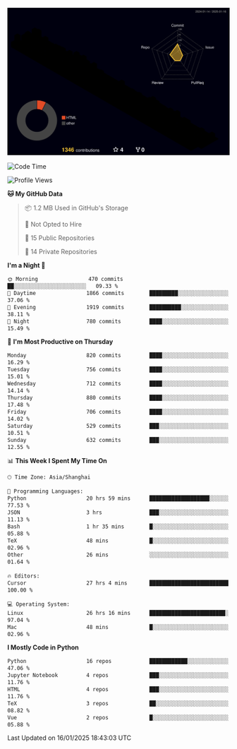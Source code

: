 <!--![](https://raw.githubusercontent.com/BorisYang326/BorisYang326/output/github-contribution-grid-snake-dark.svg) -->
![](./profile-3d-contrib/profile-night-rainbow.svg)
<!--START_SECTION:waka-->
![Code Time](http://img.shields.io/badge/Code%20Time-753%20hrs%2046%20mins-blue)

![Profile Views](http://img.shields.io/badge/Profile%20Views-0-blue)

**🐱 My GitHub Data** 

> 📦 1.2 MB Used in GitHub's Storage 
 > 
> 🚫 Not Opted to Hire
 > 
> 📜 15 Public Repositories 
 > 
> 🔑 14 Private Repositories 
 > 
**I'm a Night 🦉** 

```text
🌞 Morning                470 commits         ██░░░░░░░░░░░░░░░░░░░░░░░   09.33 % 
🌆 Daytime                1866 commits        █████████░░░░░░░░░░░░░░░░   37.06 % 
🌃 Evening                1919 commits        ██████████░░░░░░░░░░░░░░░   38.11 % 
🌙 Night                  780 commits         ████░░░░░░░░░░░░░░░░░░░░░   15.49 % 
```
📅 **I'm Most Productive on Thursday** 

```text
Monday                   820 commits         ████░░░░░░░░░░░░░░░░░░░░░   16.29 % 
Tuesday                  756 commits         ████░░░░░░░░░░░░░░░░░░░░░   15.01 % 
Wednesday                712 commits         ████░░░░░░░░░░░░░░░░░░░░░   14.14 % 
Thursday                 880 commits         ████░░░░░░░░░░░░░░░░░░░░░   17.48 % 
Friday                   706 commits         ████░░░░░░░░░░░░░░░░░░░░░   14.02 % 
Saturday                 529 commits         ███░░░░░░░░░░░░░░░░░░░░░░   10.51 % 
Sunday                   632 commits         ███░░░░░░░░░░░░░░░░░░░░░░   12.55 % 
```


📊 **This Week I Spent My Time On** 

```text
🕑︎ Time Zone: Asia/Shanghai

💬 Programming Languages: 
Python                   20 hrs 59 mins      ███████████████████░░░░░░   77.53 % 
JSON                     3 hrs               ███░░░░░░░░░░░░░░░░░░░░░░   11.13 % 
Bash                     1 hr 35 mins        █░░░░░░░░░░░░░░░░░░░░░░░░   05.88 % 
TeX                      48 mins             █░░░░░░░░░░░░░░░░░░░░░░░░   02.96 % 
Other                    26 mins             ░░░░░░░░░░░░░░░░░░░░░░░░░   01.64 % 

🔥 Editors: 
Cursor                   27 hrs 4 mins       █████████████████████████   100.00 % 

💻 Operating System: 
Linux                    26 hrs 16 mins      ████████████████████████░   97.04 % 
Mac                      48 mins             █░░░░░░░░░░░░░░░░░░░░░░░░   02.96 % 
```

**I Mostly Code in Python** 

```text
Python                   16 repos            ████████████░░░░░░░░░░░░░   47.06 % 
Jupyter Notebook         4 repos             ███░░░░░░░░░░░░░░░░░░░░░░   11.76 % 
HTML                     4 repos             ███░░░░░░░░░░░░░░░░░░░░░░   11.76 % 
TeX                      3 repos             ██░░░░░░░░░░░░░░░░░░░░░░░   08.82 % 
Vue                      2 repos             █░░░░░░░░░░░░░░░░░░░░░░░░   05.88 % 
```




 Last Updated on 16/01/2025 18:43:03 UTC
<!--END_SECTION:waka-->
